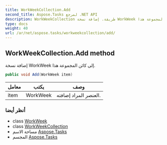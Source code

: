 ```yaml
---
title: WorkWeekCollection.Add
second_title: Aspose.Tasks لمرجع .NET API
description: WorkWeekCollection طريقة. إضافة نسخة WorkWeek إلى كائن المجموعة هذا.
type: docs
weight: 40
url: /ar/net/aspose.tasks/workweekcollection/add/
---
```

## WorkWeekCollection.Add method

إضافة نسخة WorkWeek إلى كائن المجموعة هذا.

```csharp
public void Add(WorkWeek item)
```

| معامل | يكتب | وصف |
| --- | --- | --- |
| item | WorkWeek | العنصر المراد إضافته. |

### أنظر أيضا

* class [WorkWeek](../../workweek/)
* class [WorkWeekCollection](../)
* مساحة الاسم [Aspose.Tasks](../../workweekcollection/)
* المجسم [Aspose.Tasks](../../../)


